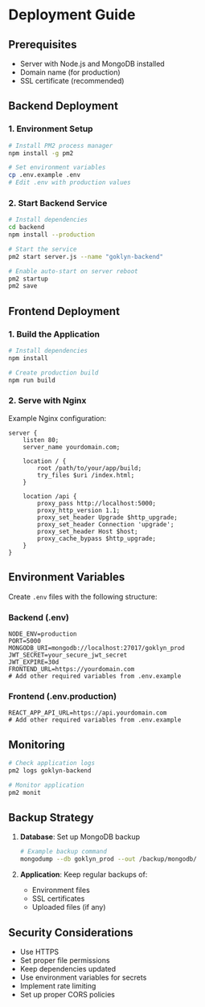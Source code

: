 # Deployment Guide

## Prerequisites
- Server with Node.js and MongoDB installed
- Domain name (for production)
- SSL certificate (recommended)

## Backend Deployment

### 1. Environment Setup
```bash
# Install PM2 process manager
npm install -g pm2

# Set environment variables
cp .env.example .env
# Edit .env with production values
```

### 2. Start Backend Service
```bash
# Install dependencies
cd backend
npm install --production

# Start the service
pm2 start server.js --name "goklyn-backend"

# Enable auto-start on server reboot
pm2 startup
pm2 save
```

## Frontend Deployment

### 1. Build the Application
```bash
# Install dependencies
npm install

# Create production build
npm run build
```

### 2. Serve with Nginx
Example Nginx configuration:
```nginx
server {
    listen 80;
    server_name yourdomain.com;
    
    location / {
        root /path/to/your/app/build;
        try_files $uri /index.html;
    }
    
    location /api {
        proxy_pass http://localhost:5000;
        proxy_http_version 1.1;
        proxy_set_header Upgrade $http_upgrade;
        proxy_set_header Connection 'upgrade';
        proxy_set_header Host $host;
        proxy_cache_bypass $http_upgrade;
    }
}
```

## Environment Variables
Create `.env` files with the following structure:

### Backend (.env)
```env
NODE_ENV=production
PORT=5000
MONGODB_URI=mongodb://localhost:27017/goklyn_prod
JWT_SECRET=your_secure_jwt_secret
JWT_EXPIRE=30d
FRONTEND_URL=https://yourdomain.com
# Add other required variables from .env.example
```

### Frontend (.env.production)
```env
REACT_APP_API_URL=https://api.yourdomain.com
# Add other required variables from .env.example
```

## Monitoring
```bash
# Check application logs
pm2 logs goklyn-backend

# Monitor application
pm2 monit
```

## Backup Strategy
1. **Database**: Set up MongoDB backup
   ```bash
   # Example backup command
   mongodump --db goklyn_prod --out /backup/mongodb/
   ```

2. **Application**: Keep regular backups of:
   - Environment files
   - SSL certificates
   - Uploaded files (if any)

## Security Considerations
- Use HTTPS
- Set proper file permissions
- Keep dependencies updated
- Use environment variables for secrets
- Implement rate limiting
- Set up proper CORS policies
